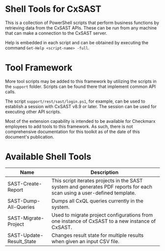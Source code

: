 # Shell Tools for CxSAST

This is a collection of PowerShell scripts that perform business functions by retrieving data from the CxSAST APIs.  These can be run from any machine that can make a connection to the CxSAST server.

Help is embedded in each script and can be obtained by executing the command `Get-Help <script-name> -full`.

# Tool Framework

More tool scripts may be added to this framework by utilizing the scripts in the `support` folder.  Scripts can be found there that implement common API calls.

The script `support/rest/sast/login.ps1`, for example, can be used to establish a session with CxSAST v8.9 or later.  The session can be used for executing other API scripts.

Most of the extension capability is intended to be available for Checkmarx employees to add tools to this framework.  As such, there is not comprehensive documentation for this toolkit as of the date of this document's publication.


# Available Shell Tools


| Name | Description |
|---|---|
| SAST-Create-Report | This script iterates projects in the SAST system and generates PDF reports for each scan using a user-defined template. |
| SAST-Dump-All-Queries | Dumps all CxQL queries currently in the system. |
| SAST-Migrate-Project | Used to migrate project configurations from one instance of CxSAST to a new instance of CxSAST. |
| SAST-Update-Result_State | Changes result state for multiple results when given an input CSV file. |
